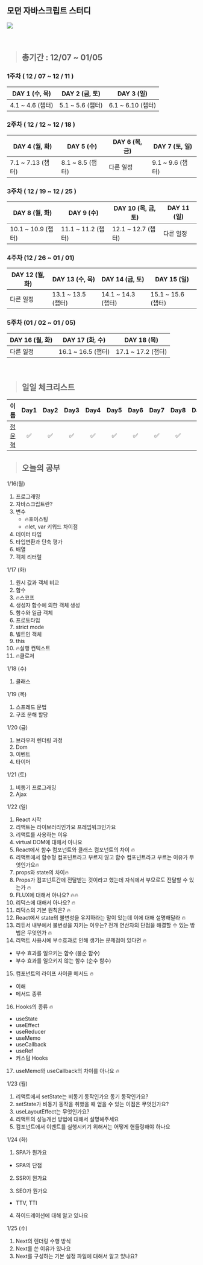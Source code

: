## 모던 자바스크립트 스터디

![](https://user-images.githubusercontent.com/76567238/204139061-a7735816-bc1e-4eae-991a-1a67e39b91e2.png)

<br/>

> ## 총기간 : 12/07 ~ 01/05

### 1주차 ( 12 / 07 ~ 12 / 11 )

| DAY 1 (수, 목)   | DAY 2 (금, 토)   | DAY 3 (일)        |
| ---------------- | ---------------- | ----------------- |
| 4.1 ~ 4.6 (챕터) | 5.1 ~ 5.6 (챕터) | 6.1 ~ 6.10 (챕터) |

### 2주차 ( 12 / 12 ~ 12 / 18 )

| DAY 4 (월, 화)    | DAY 5 (수)       | DAY 6 (목, 금) | DAY 7 (토, 일)   |
| ----------------- | ---------------- | -------------- | ---------------- |
| 7.1 ~ 7.13 (챕터) | 8.1 ~ 8.5 (챕터) | 다른 일정      | 9.1 ~ 9.6 (챕터) |

### 3주차 ( 12 / 19 ~ 12 / 25 )

| DAY 8 (월, 화)     | DAY 9 (수)         | DAY 10 (목, 금, 토) | DAY 11 (일) |
| ------------------ | ------------------ | ------------------- | ----------- |
| 10.1 ~ 10.9 (챕터) | 11.1 ~ 11.2 (챕터) | 12.1 ~ 12.7 (챕터)  | 다른 일정   |

### 4주차 (12 / 26 ~ 01 / 01)

| DAY 12 (월, 화) | DAY 13 (수, 목)    | DAY 14 (금, 토)    | DAY 15 (일)        |
| --------------- | ------------------ | ------------------ | ------------------ |
| 다른 일정       | 13.1 ~ 13.5 (챕터) | 14.1 ~ 14.3 (챕터) | 15.1 ~ 15.6 (챕터) |

### 5주차 (01 / 02 ~ 01 / 05)

| DAY 16 (월, 화) | DAY 17 (화, 수)    | DAY 18 (목)        |
| --------------- | ------------------ | ------------------ |
| 다른 일정       | 16.1 ~ 16.5 (챕터) | 17.1 ~ 17.2 (챕터) |

<br/>

> ## 일일 체크리스트

| 이름                                                 | Day1 | Day2 | Day3 | Day4 | Day5 | Day6 | Day7 | Day8 | Day9 | Day10 | Day11 | Day12 | Day13 | Day14 | Day15 | Day16 | Day17 | Day18 |
| ---------------------------------------------------- | :--: | :--: | :--: | :--: | :--: | :--: | :--: | :--: | :--: | :---: | :---: | :---: | :---: | :---: | :---: | ----- | ----- | ----- |
| <center>[정윤혁](https://github.com/hyukzz)</center> |  ✅  |  ✅  |  ✅  |  ✅  |  ✅  |  ✅  |  ✅  |  ✅  |  ✅  |  ✅   |  ✅   |  ✅   |  ✅   |  ✅   |  ✅   | ✅    |

> ## 오늘의 공부

1/16(월)

1. 프로그래밍
2. 자바스크립트란?
3. 변수
   - 🔥호이스팅
   - 🔥let, var 키워드 차이점
4. 데이터 타입
5. 타입변환과 단축 평가
6. 배열
7. 객체 리터럴

1/17 (화)

1. 원시 값과 객체 비교
2. 함수
3. 🔥스코프
4. 생성자 함수에 의한 객체 생성
5. 함수와 일급 객체
6. 프로토타입
7. strict mode
8. 빌트인 객체
9. this
10. 🔥실행 컨텍스트
11. 🔥클로저

1/18 (수)

1. 클래스

1/19 (목)

1. 스프레드 문법
2. 구조 분해 할당

1/20 (금)

1. 브라우저 렌더링 과정
2. Dom
3. 이벤트
4. 타이머

1/21 (토)

1. 비동기 프로그래밍
2. Ajax

1/22 (일)

1. React 시작
2. 리액트는 라이브러리인가요 프레임워크인가요
3. 리액트를 사용하는 이유
4. virtual DOM에 대해서 아나요
5. React에서 함수 컴포넌트와 클래스 컴포넌트의 차이 🔥
6. 리액트에서 함수형 컴포넌트라고 부르지 않고 함수 컴포넌트라고 부르는 이유가 무엇인가요🔥
7. props와 state의 차이🔥
8. Props가 컴포넌트간에 전달받는 것이라고 했는데 자식에서 부모로도 전달할 수 있는가 🔥
9. FLUX에 대해서 아나요? 🔥🔥
10. 리덕스에 대해서 아나요? 🔥
11. 리덕스의 기본 원칙은? 🔥
12. React에서 state의 불변성을 유지하라는 말이 있는데 이에 대해 설명해달라 🔥
13. 리듀서 내부에서 불변성을 지키는 이유는? 전개 연산자의 단점을 해결할 수 있는 방법은 무엇인가 🔥
14. 리액트 사용시에 부수효과로 인해 생기는 문제점이 있다면 🔥

- 부수 효과를 일으키는 함수 (불순 함수)
- 부수 효과를 일으키지 않는 함수 (순수 함수)

15. 컴포넌트의 라이프 사이클 메서드 🔥

- 이해
- 메서드 종류

16. Hooks의 종류 🔥

- useState
- useEffect
- useReducer
- useMemo
- useCallback
- useRef
- 커스텀 Hooks

17. useMemo와 useCallback의 차이를 아나요 🔥

1/23 (월)

1. 리액트에서 setState는 비동기 동작인가요 동기 동작인가요?
2. setState가 비동기 동작을 취했을 때 얻을 수 있는 이점은 무엇인가요?
3. useLayoutEffect는 무엇인가요?
4. 리액트의 성능개선 방법에 대해서 설명해주세요
5. 컴포넌트에서 이벤트를 실행시키기 위해서는 어떻게 핸들링해야 하나요

1/24 (화)

1. SPA가 뭔가요

- SPA의 단점

2. SSR이 뭔가요

3. SEO가 뭔가요

- TTV, TTI

4. 하이드레이션에 대해 알고 있나요

1/25 (수)

1. Next의 렌더링 수행 방식
2. Next를 쓴 이유가 있나요
3. Next를 구성하는 기본 설정 파일에 대해서 알고 있나요?

